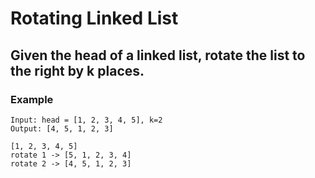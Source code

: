 # Rotating Linked List
## Given the head of a linked list, rotate the list to the right by k places.

### Example
```
Input: head = [1, 2, 3, 4, 5], k=2
Output: [4, 5, 1, 2, 3]

[1, 2, 3, 4, 5]
rotate 1 -> [5, 1, 2, 3, 4]
rotate 2 -> [4, 5, 1, 2, 3]
```